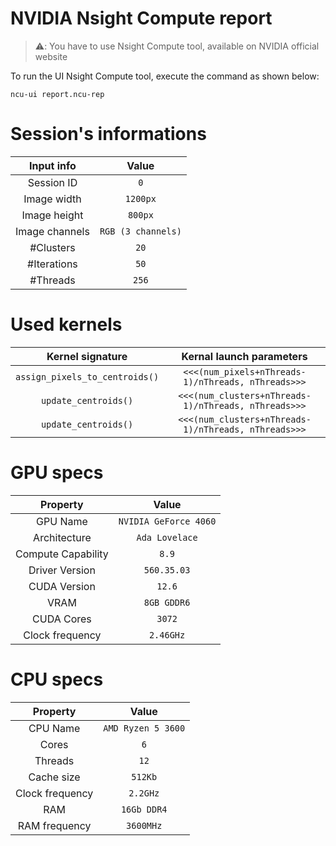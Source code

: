 # NVIDIA Nsight Compute report

> ⚠️: You have to use Nsight Compute tool, available on NVIDIA official website

To run the UI Nsight Compute tool, execute the command as shown below:

`ncu-ui report.ncu-rep`

# Session's informations

| Input info | Value |
|:-:|:-:|
| Session ID | `0` |
| Image width | `1200px` |
| Image height | `800px` |
| Image channels | `RGB (3 channels)` |
| #Clusters | `20` |
| #Iterations | `50` |
| #Threads | `256` |

# Used kernels

| Kernel signature | Kernal launch parameters |
|:-:|:-:|
| `assign_pixels_to_centroids()` | `<<<(num_pixels+nThreads-1)/nThreads, nThreads>>>` |
| `update_centroids()` | `<<<(num_clusters+nThreads-1)/nThreads, nThreads>>>` |
| `update_centroids()` | `<<<(num_clusters+nThreads-1)/nThreads, nThreads>>>` |

# GPU specs

| Property | Value |
|:-:|:-:|
| GPU Name | `NVIDIA GeForce 4060` |
| Architecture | `Ada Lovelace` |
| Compute Capability | `8.9` |
| Driver Version | `560.35.03` |
| CUDA Version | `12.6` |
| VRAM  | `8GB GDDR6` |
| CUDA Cores  | `3072` |
| Clock frequency | `2.46GHz` |

# CPU specs

| Property | Value |
|:-:|:-:|
| CPU Name | `AMD Ryzen 5 3600` |
| Cores | `6` |
| Threads | `12` |
| Cache size | `512Kb` |
| Clock frequency | `2.2GHz` |
| RAM | `16Gb DDR4` |
| RAM frequency | `3600MHz` |